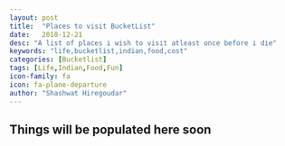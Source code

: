 ```yaml
---
layout: post
title:  "Places to visit BucketList"
date:   2018-12-21
desc: "A list of places i wish to visit atleast once before i die"
keywords: "life,bucketlist,indian,food,cost"
categories: [Bucketlist]
tags: [Life,Indian,Food,Fun]
icon-family: fa
icon: fa-plane-departure
author: "Shashwat Hiregoudar"
---
```


## Things will be populated here soon